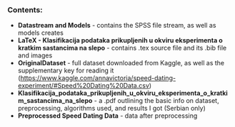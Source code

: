 ### Contents:

- __Datastream and Models__ - contains the SPSS file stream, as well as models creates
- __LaTeX - Klasifikacija podataka prikupljenih u okviru eksperimenta o kratkim sastancima na slepo__ - contains .tex source file and its .bib file and images
- __OriginalDataset__ - full dataset downloaded from Kaggle, as well as the supplementary key for reading it (https://www.kaggle.com/annavictoria/speed-dating-experiment/#Speed%20Dating%20Data.csv)
- __Klasifikacija_podataka_prikupljenih_u_okviru_eksperimenta_o_kratkim_sastancima_na_slepo__ - a .pdf outlining the basic info on dataset, preprocessing, algorithms used, and results I got (Serbian only)
- __Preprocessed Speed Dating Data__ - data after preprocessing